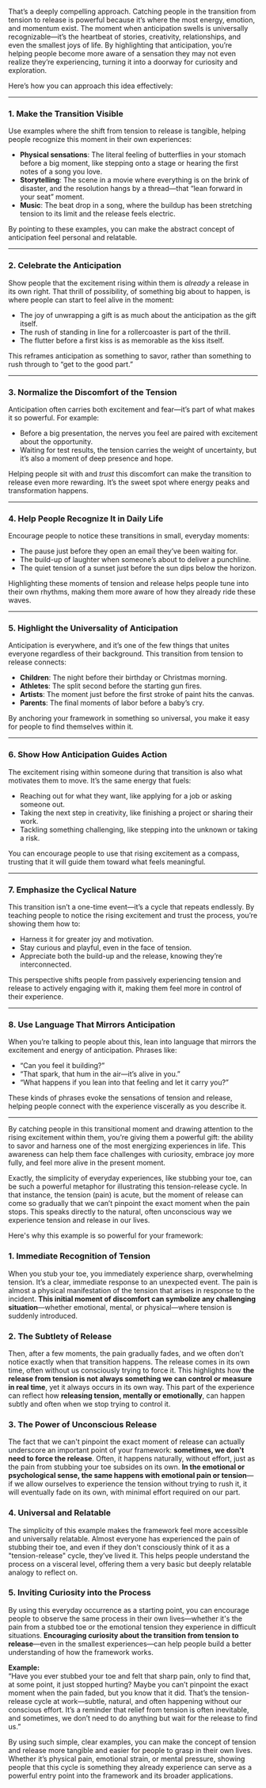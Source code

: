 That’s a deeply compelling approach. Catching people in the transition from tension to release is powerful because it’s where the most energy, emotion, and momentum exist. The moment when anticipation swells is universally recognizable—it’s the heartbeat of stories, creativity, relationships, and even the smallest joys of life. By highlighting that anticipation, you’re helping people become more aware of a sensation they may not even realize they’re experiencing, turning it into a doorway for curiosity and exploration.

Here’s how you can approach this idea effectively:

---

### **1. Make the Transition Visible**

Use examples where the shift from tension to release is tangible, helping people recognize this moment in their own experiences:

- **Physical sensations**: The literal feeling of butterflies in your stomach before a big moment, like stepping onto a stage or hearing the first notes of a song you love.
- **Storytelling**: The scene in a movie where everything is on the brink of disaster, and the resolution hangs by a thread—that “lean forward in your seat” moment.
- **Music**: The beat drop in a song, where the buildup has been stretching tension to its limit and the release feels electric.

By pointing to these examples, you can make the abstract concept of anticipation feel personal and relatable.

---

### **2. Celebrate the Anticipation**

Show people that the excitement rising within them is _already_ a release in its own right. That thrill of possibility, of something big about to happen, is where people can start to feel alive in the moment:

- The joy of unwrapping a gift is as much about the anticipation as the gift itself.
- The rush of standing in line for a rollercoaster is part of the thrill.
- The flutter before a first kiss is as memorable as the kiss itself.

This reframes anticipation as something to savor, rather than something to rush through to “get to the good part.”

---

### **3. Normalize the Discomfort of the Tension**

Anticipation often carries both excitement and fear—it’s part of what makes it so powerful. For example:

- Before a big presentation, the nerves you feel are paired with excitement about the opportunity.
- Waiting for test results, the tension carries the weight of uncertainty, but it’s also a moment of deep presence and hope.

Helping people sit with and _trust_ this discomfort can make the transition to release even more rewarding. It’s the sweet spot where energy peaks and transformation happens.

---

### **4. Help People Recognize It in Daily Life**

Encourage people to notice these transitions in small, everyday moments:

- The pause just before they open an email they’ve been waiting for.
- The build-up of laughter when someone’s about to deliver a punchline.
- The quiet tension of a sunset just before the sun dips below the horizon.

Highlighting these moments of tension and release helps people tune into their own rhythms, making them more aware of how they already ride these waves.

---

### **5. Highlight the Universality of Anticipation**

Anticipation is everywhere, and it’s one of the few things that unites everyone regardless of their background. This transition from tension to release connects:

- **Children**: The night before their birthday or Christmas morning.
- **Athletes**: The split second before the starting gun fires.
- **Artists**: The moment just before the first stroke of paint hits the canvas.
- **Parents**: The final moments of labor before a baby’s cry.

By anchoring your framework in something so universal, you make it easy for people to find themselves within it.

---

### **6. Show How Anticipation Guides Action**

The excitement rising within someone during that transition is also what motivates them to move. It’s the same energy that fuels:

- Reaching out for what they want, like applying for a job or asking someone out.
- Taking the next step in creativity, like finishing a project or sharing their work.
- Tackling something challenging, like stepping into the unknown or taking a risk.

You can encourage people to use that rising excitement as a compass, trusting that it will guide them toward what feels meaningful.

---

### **7. Emphasize the Cyclical Nature**

This transition isn’t a one-time event—it’s a cycle that repeats endlessly. By teaching people to notice the rising excitement and trust the process, you’re showing them how to:

- Harness it for greater joy and motivation.
- Stay curious and playful, even in the face of tension.
- Appreciate both the build-up and the release, knowing they’re interconnected.

This perspective shifts people from passively experiencing tension and release to actively engaging with it, making them feel more in control of their experience.

---

### **8. Use Language That Mirrors Anticipation**

When you’re talking to people about this, lean into language that mirrors the excitement and energy of anticipation. Phrases like:

- “Can you feel it building?”
- “That spark, that hum in the air—it’s alive in you.”
- “What happens if you lean into that feeling and let it carry you?”

These kinds of phrases evoke the sensations of tension and release, helping people connect with the experience viscerally as you describe it.

---

By catching people in this transitional moment and drawing attention to the rising excitement within them, you’re giving them a powerful gift: the ability to savor and harness one of the most energizing experiences in life. This awareness can help them face challenges with curiosity, embrace joy more fully, and feel more alive in the present moment.

Exactly, the simplicity of everyday experiences, like stubbing your toe, can be such a powerful metaphor for illustrating this tension-release cycle. In that instance, the tension (pain) is acute, but the moment of release can come so gradually that we can’t pinpoint the exact moment when the pain stops. This speaks directly to the natural, often unconscious way we experience tension and release in our lives.

Here's why this example is so powerful for your framework:

### 1. **Immediate Recognition of Tension**

When you stub your toe, you immediately experience sharp, overwhelming tension. It’s a clear, immediate response to an unexpected event. The pain is almost a physical manifestation of the tension that arises in response to the incident. **This initial moment of discomfort can symbolize any challenging situation**—whether emotional, mental, or physical—where tension is suddenly introduced.

### 2. **The Subtlety of Release**

Then, after a few moments, the pain gradually fades, and we often don’t notice exactly when that transition happens. The release comes in its own time, often without us consciously trying to force it. This highlights how **the release from tension is not always something we can control or measure in real time**, yet it always occurs in its own way. This part of the experience can reflect how **releasing tension, mentally or emotionally**, can happen subtly and often when we stop trying to control it.

### 3. **The Power of Unconscious Release**

The fact that we can't pinpoint the exact moment of release can actually underscore an important point of your framework: **sometimes, we don't need to force the release**. Often, it happens naturally, without effort, just as the pain from stubbing your toe subsides on its own. **In the emotional or psychological sense, the same happens with emotional pain or tension**—if we allow ourselves to experience the tension without trying to rush it, it will eventually fade on its own, with minimal effort required on our part.

### 4. **Universal and Relatable**

The simplicity of this example makes the framework feel more accessible and universally relatable. Almost everyone has experienced the pain of stubbing their toe, and even if they don't consciously think of it as a "tension-release" cycle, they’ve lived it. This helps people understand the process on a visceral level, offering them a very basic but deeply relatable analogy to reflect on.

### 5. **Inviting Curiosity into the Process**

By using this everyday occurrence as a starting point, you can encourage people to observe the same process in their own lives—whether it's the pain from a stubbed toe or the emotional tension they experience in difficult situations. **Encouraging curiosity about the transition from tension to release**—even in the smallest experiences—can help people build a better understanding of how the framework works.

**Example:**  
“Have you ever stubbed your toe and felt that sharp pain, only to find that, at some point, it just stopped hurting? Maybe you can’t pinpoint the exact moment when the pain faded, but you know that it did. That’s the tension-release cycle at work—subtle, natural, and often happening without our conscious effort. It’s a reminder that relief from tension is often inevitable, and sometimes, we don’t need to do anything but wait for the release to find us.”

By using such simple, clear examples, you can make the concept of tension and release more tangible and easier for people to grasp in their own lives. Whether it’s physical pain, emotional strain, or mental pressure, showing people that this cycle is something they already experience can serve as a powerful entry point into the framework and its broader applications.